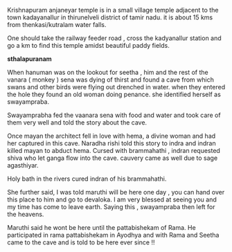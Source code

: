 Krishnapuram anjaneyar temple is in a small village temple adjacent to the town kadayanallur in thirunelveli district of tamir nadu. it is about 15 kms from thenkasi/kutralam water falls.

One should take the railway feeder road , cross the kadyanallur station and go a km to find this temple amidst beautiful paddy fields.

<strong>sthalapuranam</strong>

When hanuman was on the lookout for seetha , him and the rest of the vanara ( monkey ) sena was dying of thirst and found a cave from which swans and other birds were flying out drenched in water. when they entered the hole they found an old woman doing penance. she identified herself as swayampraba.

Swayamprabha fed the vaanara sena with food and water and took care of them very well and told the story about the cave.

Once mayan the architect fell in love with hema, a divine woman and had her captured in this cave. Naradha rishi told this story to indra and indran killed mayan to abduct hema. Cursed with brammahathi , indran requested shiva who let ganga flow into the cave. cauvery came as well due to sage agasthiyar.

Holy bath in the rivers cured indran of his brammahathi.

 She further said, I was told maruthi will be here one day , you can hand over this place to him and go to devaloka. I am very blessed at seeing you and my time has come to leave earth. Saying this , swayampraba then left for the heavens.

Maruthi said he wont be here until the pattabishekam of Rama. He participated in rama pattabishekam in Ayodhya and with Rama and Seetha came to the cave and is told to be here ever since !!
